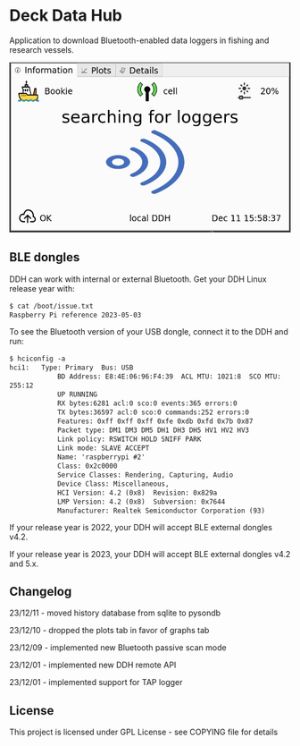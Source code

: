 # Deck Data Hub

Application to download Bluetooth-enabled data loggers in fishing and research vessels.

![alt text](ddh/gui/res/screenshot.png)

## BLE dongles

DDH can work with internal or external Bluetooth. Get your DDH Linux release year with: 

```console
$ cat /boot/issue.txt
Raspberry Pi reference 2023-05-03
```

To see the Bluetooth version of your USB dongle, connect it to the DDH and run: 

```console
$ hciconfig -a
hci1:   Type: Primary  Bus: USB
            BD Address: E8:4E:06:96:F4:39  ACL MTU: 1021:8  SCO MTU: 255:12
            UP RUNNING
            RX bytes:6281 acl:0 sco:0 events:365 errors:0
            TX bytes:36597 acl:0 sco:0 commands:252 errors:0
            Features: 0xff 0xff 0xff 0xfe 0xdb 0xfd 0x7b 0x87
            Packet type: DM1 DM3 DM5 DH1 DH3 DH5 HV1 HV2 HV3
            Link policy: RSWITCH HOLD SNIFF PARK
            Link mode: SLAVE ACCEPT
            Name: 'raspberrypi #2'
            Class: 0x2c0000
            Service Classes: Rendering, Capturing, Audio
            Device Class: Miscellaneous,
            HCI Version: 4.2 (0x8)  Revision: 0x829a
            LMP Version: 4.2 (0x8)  Subversion: 0x7644
            Manufacturer: Realtek Semiconductor Corporation (93)
```

If your release year is 2022, your DDH will accept BLE external dongles v4.2.

If your release year is 2023, your DDH will accept BLE external dongles v4.2 and 5.x.


## Changelog

23/12/11 - moved history database from sqlite to pysondb

23/12/10 - dropped the plots tab in favor of graphs tab

23/12/09 - implemented new Bluetooth passive scan mode

23/12/01 - implemented new DDH remote API

23/12/01 - implemented support for TAP logger


## License

This project is licensed under GPL License - see COPYING file for details
